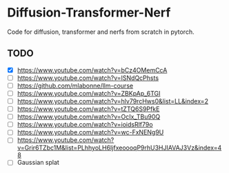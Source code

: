 # Diffusion-Transformer-Nerf
Code for diffusion, transformer and nerfs from scratch in pytorch. 

## TODO 
- [x] https://www.youtube.com/watch?v=bCz4OMemCcA
- [ ] https://www.youtube.com/watch?v=ISNdQcPhsts
- [ ] https://github.com/mlabonne/llm-course
- [ ] https://www.youtube.com/watch?v=ZBKpAp_6TGI
- [ ] https://www.youtube.com/watch?v=hlv79rcHws0&list=LL&index=2
- [ ] https://www.youtube.com/watch?v=tZTQ6S9PfkE
- [ ] https://www.youtube.com/watch?v=OcIx_TBu90Q
- [ ] https://www.youtube.com/watch?v=ioidsRlf79o
- [ ] https://www.youtube.com/watch?v=wc-FxNENg9U
- [ ] https://www.youtube.com/watch?v=Grir6TZbc1M&list=PLhhyoLH6IjfxeoooqP9rhU3HJIAVAJ3Vz&index=48
- [ ] Gaussian splat
